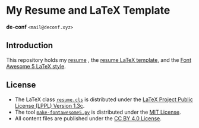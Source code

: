 My Resume and LaTeX Template
============================

**de-conf** `<mail@deconf.xyz>`

Introduction
------------
This repository holds my [resume](resume-zh.pdf) ,
the [resume LaTeX template](resume.cls),
and the [Font Awesome 5 LaTeX style](fontawesome5/fontawesome5.sty).

License
-------
* The LaTeX class [`resume.cls`](resume.cls) is distributed under the
  [LaTeX Project Public License (LPPL) Version 1.3c](https://www.latex-project.org/lppl.txt).
* The tool [`make-fontawesome5.py`](fontawesome5/make-fontawesome5.py)
  is distributed under the
  [MIT License](https://opensource.org/licenses/MIT).
* All content files are published under the
  [CC BY 4.0 License](https://creativecommons.org/licenses/by/4.0/).
